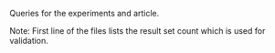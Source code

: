 Queries for the experiments and article.

Note: First line of the files lists the result set count which is used for validation.